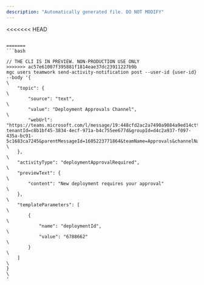 ```yaml
---
description: "Automatically generated file. DO NOT MODIFY"
---
```


<<<<<<< HEAD
```cli

=======
```bash

// THE CLI IS IN PREVIEW. NON-PRODUCTION USE ONLY
>>>>>>> ac57e61007f395881f1814eae37dc23911227b9b
mgc users teamwork send-activity-notification post --user-id {user-id} --body '{\
    "topic": {\
        "source": "text",\
        "value": "Deployment Approvals Channel",\
        "webUrl": "https://teams.microsoft.com/l/message/19:448cfd2ac2a7490a9084a9ed14cttr78c@thread.skype/1605223780000?tenantId=c8b1bf45-3834-4ecf-971a-b4c755ee677d&groupId=d4c2a937-f097-435a-bc91-5c1683ca7245&parentMessageId=1605223771864&teamName=Approvals&channelName=Azure%20DevOps&createdTime=1605223780000"\
    },\
    "activityType": "deploymentApprovalRequired",\
    "previewText": {\
        "content": "New deployment requires your approval"\
    },\
    "templateParameters": [\
        {\
            "name": "deploymentId",\
            "value": "6788662"\
        }\
    ]\
}\
'

```